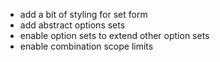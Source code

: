 - add a bit of styling for set form
- add abstract options sets
- enable option sets to extend other option sets
- enable combination scope limits
